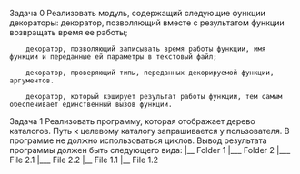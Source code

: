 Задача 0
    Реализовать модуль, содержащий следующие функции декораторы: 
        декоратор, позволяющий вместе с результатом функции возвращать время ее работы; 
        
        декоратор, позволяющий записывать время работы функции, имя функции и переданные ей параметры в текстовый файл; 
        
        декоратор, проверяющий типы, переданных декорируемой функции, аргументов. 
        
        декоратор, который кэширует результат работы функции, тем самым обеспечивает единственный вызов функции.

Задача 1
    Реализовать программу, которая отображает дерево каталогов. Путь к целевому каталогу запрашивается у пользователя. В программе не должно использоваться циклов. Вывод результата программы должен быть следующего вида:
|__ Folder 1
|___ Folder 2
|___ File 2.1
|___ File 2.2
|__ File 1.1
|__ File 1.2
